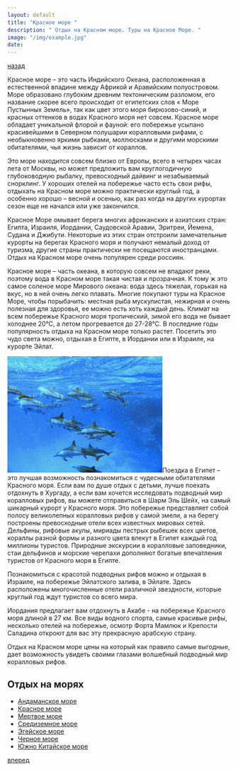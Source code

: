 ```yaml
---
layout: default
title: "Красное море "
description: " Отдых на Красном море. Туры на Красное Море. "
image: "/img/example.jpg"
date: 
---
```


[назад](sea-mediterranean.html)

Красное море – это часть Индийского Океана, расположенная в естественной впадине между Африкой и Аравийским полуостровом. Море образовано глубоким древним тектоническим разломом, его название скорее всего происходит от египетских слов « Море Пустынных Земель», так как цвет этого моря бирюзово-синий, и красных оттенков в водах Красного моря нет совсем. Красное море обладает уникальной флорой и фауной: его побережье усыпано красивейшими в Северном полушарии коралловыми рифами, с необыкновенно яркими рыбками, моллюсками и другими морскими обитателями, чья жизнь зависит от кораллов. 

Это море находится совсем близко от Европы, всего в четырех часах лета от Москвы, но может предложить вам круглогодичную глубоководную рыбалку, превосходный дайвинг и незабываемый снорклинг. У хороших отелей на побережье часто есть свои рифы, отдыхать на Красном море можно практически круглый год, а особенно хорошо – весной и осенью, как раз когда на других курортах сезон еще не начался или уже закончился. 

Красное Море омывает берега многих африканских и азиатских стран: Египта, Израиля, Иордании, Саудовской Аравии, Эритреи, Йемена, Судана и Джибути. Некоторые из этих стран отстроили замечательные курорты на берегах Красного моря и получают немалый доход от туризма, другие страны практически не посещаются иностранцами. Отдых на Красном море очень популярен среди россиян. 

Красное море – часть океана, в которую совсем не впадают реки, поэтому вода в Красном море такая чистая и прозрачная. К тому ж это самое соленое море Мирового океана: вода здесь тяжелая, горькая на вкус, но в ней очень легко плавать. Многие покупают туры на Красное Море, чтобы порыбачить: местная рыба мускулистая, нежирная и очень полезная для здоровья, ее можно есть хоть каждый день. Климат на всем побережье Красного моря тропический, зимой его вода не бывает холоднее 20°С, а летом прогревается до 27-28°С. В последние годы популярность отдыха на Красном море только растет. Посетить это чудо света можно, отдыхая в Египте, в Иордании или в Израиле, на курорте Эйлат. 

<img class="right" alt="Красное море фото" src="/img/sea-red.jpg">Поездка в Египет – это лучшая возможность познакомиться с чудесными обитателями Красного моря. Если вам по душе отдых с детьми, лучше поехать отдохнуть в Хургаду, а если вам хочется исследовать подводный мир коралловых рифов, вы можете отправиться в Шарм Эль Шейх, на самый шикарный курорт у Красного моря. Это побережье представляет собой полосу великолепных коралловых рифов у самой змели, а на берегу построены превосходные отели всех известных мировых сетей. Дельфины, рифовые акулы, мириады пестрых рыбешек всех цветов, кораллы разной формы и разного цвета влекут в Египет каждый год миллионы туристов. Природные экскурсии в коралловые заповедники, стаи дельфинов и морские черепахи дополняют богатые впечатления туристов от Красного моря в Египте. 

Познакомиться с красотой подводных рифов можно и отдыхая в Израиле, на побережье Эйлатского залива, в Эйлате. Здесь расположены многочисленные отели различной звездности, которые круглый год ждут туристов со всего мира. 

Иордания предлагает вам отдохнуть в Акабе - на побережье Красного моря длиной в 27 км. Все виды водного спорта, самые красивые рифы, несколько отелей на побережье, осмотр Форта Мамлюк и Крепости Саладина откроют для вас эту прекрасную арабскую страну. 

Отдых на Красном море цены на который как правило самые выгодные, дает возможность увидеть своими глазами волшебный подводный мир коралловых рифов.

## Отдых на морях

- [Андаманское море](sea-andaman.html)
- [Красное море](sea-red.html)
- [Мертвое море](sea-dead.html)
- [Средиземное море](sea-mediterranean.html)
- [Эгейское море](sea-aegean.html)
- [Черное море](sea-black.html)
- [Южно Китайское море](sea-south-china.html)

[вперед](sea-south-china.html)


